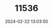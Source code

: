 ---
title: "11536"
category: "Lepidochrysops bacchus"
draft: false
date: 2024-02-22 13:03:50
languages:
  English: ["Wineland Blue"]
  Afrikaans: ["Wynland-bloutjie", "Wynland-Ratsbloutjie"]
---